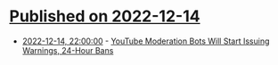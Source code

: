 # [Published on 2022-12-14](index.md)

* [2022-12-14, 22:00:00](https://news.slashdot.org/story/22/12/14/2126207/youtube-moderation-bots-will-start-issuing-warnings-24-hour-bans?utm_source=rss1.0mainlinkanon&utm_medium=feed) - [YouTube Moderation Bots Will Start Issuing Warnings, 24-Hour Bans](https://news.slashdot.org/story/22/12/14/2126207/youtube-moderation-bots-will-start-issuing-warnings-24-hour-bans?utm_source=rss1.0mainlinkanon&utm_medium=feed)
